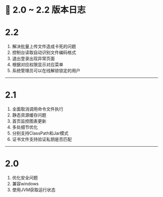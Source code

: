 # 🚀 2.0 ~ 2.2 版本日志

# 2.2

1. 解决批量上传文件造成卡死的问题
2. 控制台读取自动识别文件编码格式
3. 退出登录出现异常页面
4. 根据对应权限显示对应菜单
5. 系统管理员可以在线解锁锁定的用户

-----------------------------------------------------------

# 2.1

1. 全面取消调用命令文件执行
2. 静态资源缓存问题
3. 首页监控图表更新
4. 多处细节优化
5. 分别支持ClassPath和Jar模式
6. 证书文件支持验证私钥是否匹配

-----------------------------------------------------------

# 2.0

1. 优化安全问题
2. 兼容windows
3. 使用JVM获取运行状态
